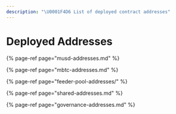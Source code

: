 ```yaml
---
description: "\U0001F4D6 List of deployed contract addresses"
---
```


# Deployed Addresses

{% page-ref page="musd-addresses.md" %}

{% page-ref page="mbtc-addresses.md" %}

{% page-ref page="feeder-pool-addresses/" %}

{% page-ref page="shared-addresses.md" %}

{% page-ref page="governance-addresses.md" %}



